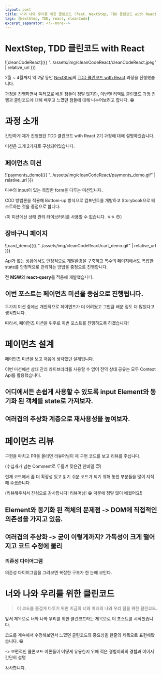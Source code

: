 ```yaml
---
layout: post
title: 너와 나와 우리를 위한 클린코드 (feat. NextStep, TDD 클린코드 with React 과정 1)
tags: [NextStep, TDD, react, cleanCode]
excerpt_separator: <!--more-->
---
```


# NextStep, TDD 클린코드 with React

![cleanCodeReact]({{ "../assets/img/cleanCodeReact/cleanCodeReact.jpeg" | relative_url }})

2월 ~ 4월까지 약 2달 동안 [NextStep](https://edu.nextstep.camp/)의 [TDD 클린코드 with React](https://edu.nextstep.camp/c/QoTvUh4y/) 과정을 진행했습니다.

과정을 진행하면서 여러모로 배운 점들이 정말 많지만, 이번엔 리액트 클린코드 과정 진행과 클린코드에 대해 배우고 느꼈던 점들에 대해 나누어보려고 합니다. 😁

<!--more-->

# 과정 소개

간단하게 제가 진행했던 TDD 클린코드 with React 2기 과정에 대해 설명하겠습니다.

미션은 크게 2가지로 구성되어있습니다.

## 페이먼츠 미션

![payments_demo]({{ "../assets/img/cleanCodeReact/payments_demo.gif" | relative_url }})

다수의 input이 있는 복잡한 form을 다루는 미션입니다.

CDD 방법론을 적용해 Bottom-up 방식으로 컴포넌트를 개발하고 Storybook으로 테스트하는 것을 중점으로 합니다.

(이 미션에선 상태 관리 라이브러리를 사용할 수 없습니다. ㅎㅎ 😯)

## 장바구니 페이지

![card_demo]({{ "../assets/img/cleanCodeReact/cart_demo.gif" | relative_url }})

Api가 없는 상황에서도 안정적으로 개발환경을 구축하고 복수의 페이지에서도 복잡한 state를 안정적으로 관리하는 방법을 중점으로 진행합니다.

전 **MSW**와 **react-query**를 적용해 개발했습니다.

## 이번 포스트는 페이먼츠 미션을 중심으로 진행됩니다.

두가지 미션 중에선 개인적으로 페이먼츠가 더 어려웠고 그만큼 배운 점도 더 많았다고 생각합니다.

따라서, 페이먼츠 미션을 위주로 이번 포스트를 진행하도록 하겠습니다!

# 페이먼츠 설계

페이먼츠 미션을 보고 처음에 생각했던 설계입니다.

이번 미션에선 상태 관리 라이브러리를 사용할 수 없어 전역 상태 공유는 모두 Context Api를 활용했습니다.

## 어디에서든 손쉽게 사용할 수 있도록 input Element와 동기화 된 객체를 state로 가져보자.



## 여러겹의 추상화 계층으로 재사용성을 높여보자.



# 페이먼츠 리뷰

구현을 마치고 PR을 올리면 리뷰어님이 제 구현 코드를 보고 리뷰를 주십니다.

(수십개가 넘는 Comment로 두들겨 맞은건 안비밀 😇)

현재 코드에서 좀 더 확장성 있고 읽기 쉬운 코드가 되기 위해 놓친 부분들을 많이 지적해 주셨습니다.

(리뷰해주셔서 진심으로 감사합니다! 리뷰어님! 😁 덕분에 정말 많이 배웠어요!)

## Element와 동기화 된 객체의 문제점 -> DOM에 직접적인 의존성을 가지고 있음.



## 여러겹의 추상화 -> 굳이 이렇게까지? 가독성이 크게 떨어지고 코드 수정에 불리



### 의존성 다이어그램

의존성 다이어그램을 그려보면 복잡한 구조가 한 눈에 보인다.

# 너와 나와 우리를 위한 클린코드

> 이 코드를 즐겁게 다루기 위한 지금의 너와 미래의 나와 우리 팀을 위한 클린코드.

앞서 제목으로 너와 나와 우리를 위한 클린코드라는 제목으로 이 포스트를 시작했습니다.

코드를 계속해서 수정해보면서 느꼈던 클린코드의 중요성을 한줄의 제목으로 표현해봤습니다. 😁

-> 보편적인 클론코드 이론들이 어떻게 유용한지 위에 적은 경험이외의 경험과 이어서 간단히 설명

감사합니다.
